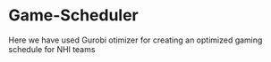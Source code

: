# Game-Scheduler
Here we have used Gurobi otimizer for creating an optimized gaming schedule for NHl teams

